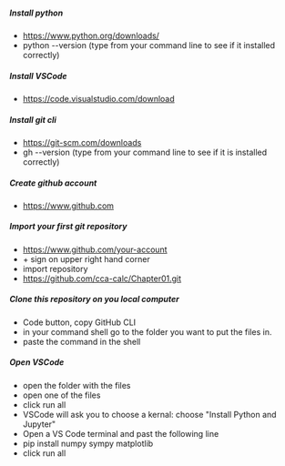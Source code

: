 ##### Install python
- https://www.python.org/downloads/
- python --version  (type from your command line to see if it installed correctly)
##### Install VSCode
- https://code.visualstudio.com/download
##### Install git cli
- https://git-scm.com/downloads
- gh --version (type from your command line to see if it is installed correctly)
##### Create github account
- https://www.github.com
##### Import your first git repository
- https://www.github.com/your-account
- $+$ sign on upper right hand corner
- import repository
- https://github.com/cca-calc/Chapter01.git
##### Clone this repository on you local computer
- Code button, copy GitHub CLI 
- in your command shell go to the folder you want to put the files in.
- paste the command in the shell
##### Open VSCode
- open the folder with the files
- open one of the files
- click run all
- VSCode will ask you to choose a kernal: choose "Install Python and Jupyter"
- Open a VS Code terminal and past the following line
- pip install numpy sympy matplotlib
- click run all
